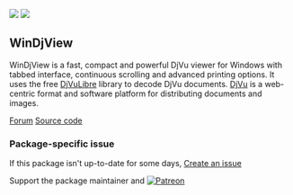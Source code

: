 [![](https://img.shields.io/chocolatey/v/windjview?color=green&label=windjview)](https://chocolatey.org/packages/windjview) [![](https://img.shields.io/chocolatey/dt/windjview)](https://chocolatey.org/packages/windjview)

## WinDjView
WinDjView is a fast, compact and powerful DjVu viewer for Windows with tabbed interface, continuous scrolling and advanced printing options. It uses the free [DjVuLibre](http://djvu.sourceforge.net/) library to decode DjVu documents. [DjVu](http://djvu.org/) is a web-centric format and software platform for distributing documents and images.

[Forum](https://sourceforge.net/p/windjview/discussion/)
[Source code](https://sourceforge.net/p/windjview/code/)

### Package-specific issue
If this package isn't up-to-date for some days, [Create an issue](https://github.com/tunisiano187/Chocolatey-packages/issues/new/choose)

Support the package maintainer and [![Patreon](https://cdn.jsdelivr.net/gh/tunisiano187/Chocolatey-packages@d15c4e19c709e7148588d4523ffc6dd3cd3c7e5e/icons/patreon.png)](https://www.patreon.com/bePatron?u=39585820)

